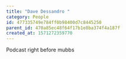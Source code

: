 ```yaml
---
title: "Dave Dessandro "
category: People
id: 477335749e784ff0b98400d7c8445250
parent_id: 470a85ec48f64f17b1e8ba374f4a187f
created_at: 1571272359770
---
```


Podcast right before mubbs 
    